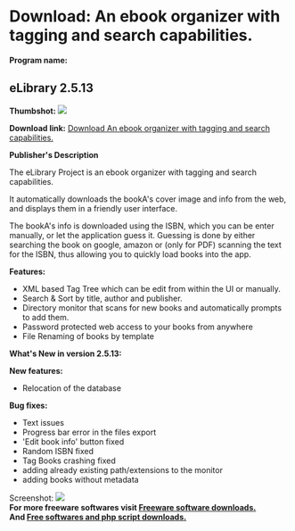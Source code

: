 # Download: An ebook organizer with tagging and search capabilities.

**Program name:**

## eLibrary 2.5.13

  
**Thumbshot:** ![](http://www.freewarefiles.com/screenshot/elibrary2_md.jpg)   
  
**Download link:** [Download An ebook organizer with tagging and search capabilities.](http://freesoftwares.boysofts.com/ELibrary_program_50200.html)  
  


**Publisher's Description**  
  


The eLibrary Project is an ebook organizer with tagging and search capabilities. 

It automatically downloads the bookA's cover image and info from the web, and displays them in a friendly user interface.

The bookA's info is downloaded using the ISBN, which you can be enter manually, or let the application guess it. Guessing is done by either searching the book on google, amazon or (only for PDF) scanning the text for the ISBN, thus allowing you to quickly load books into the app.

**Features:**

  * XML based Tag Tree which can be edit from within the UI or manually. 
  * Search & Sort by title, author and publisher. 
  * Directory monitor that scans for new books and automatically prompts to add them. 
  * Password protected web access to your books from anywhere 
  * File Renaming of books by template 

**What's New in version 2.5.13:**

**New features:**

  * Relocation of the database 

**Bug fixes:**

  * Text issues 
  * Progress bar error in the files export 
  * 'Edit book info' button fixed 
  * Random ISBN fixed 
  * Tag Books crashing fixed 
  * adding already existing path/extensions to the monitor 
  * adding books without metadata 

  
  
Screenshot: ![](http://www.freewarefiles.com/screenshot/elibrary2.jpg)   
**For more freeware softwares visit [Freeware software downloads.](http://freesoftwares.boysofts.com/)**   
**And [Free softwares and php script downloads.](http://www.boysofts.com/)**
